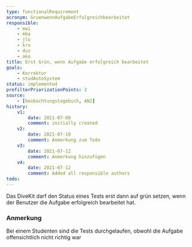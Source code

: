 ```yaml
---
type: functionalRequirement
acronym: GruenwennAufgabeErfolgreichbearbeitet
responsible: 
    - mwi
    - mba
    - jlü
    - kru
    - duz
    - ako
title: Erst Grün, wenn Aufgabe erfolgreich bearbeitet
goals: 
    - Korrektur
    - studAutoSystem
status: implemented
prefilterPriorizationPoints: 2
source:
    - [beobachtungstagebuch, AN2]
history:
    v1:
        date: 2021-07-08
        comment: initially created
    v2:
        date: 2021-07-10
        comment: Anmerkung zum Todo
    v3: 
        date: 2021-07-12
        comment: Anmerkung hinzufügen
    v4:
        date: 2021-07-12
        comment: Added all responsible authors
todo:
---
```


Das DiveKit darf den Status eines Tests erst dann auf grün setzen, wenn der Benutzer die Aufgabe erfolgreich bearbeitet hat.


###  Anmerkung
Bei einem Studenten sind die Tests durchgelaufen, obwohl die Aufgabe offensichtlich nicht richtig war
